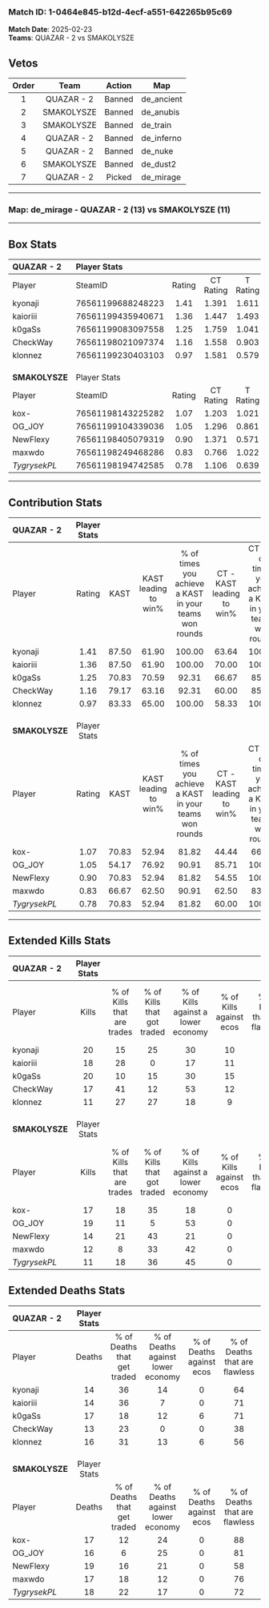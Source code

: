 ### Match ID: 1-0464e845-b12d-4ecf-a551-642265b95c69  
**Match Date**: 2025-02-23  
**Teams**: QUAZAR - 2 vs SMAKOLYSZE  

## Vetos  

| Order | Team | Action | Map |
| :---: | :--: | :----: | --- |
| 1 | QUAZAR - 2 | Banned | de_ancient |
| 2 | SMAKOLYSZE | Banned | de_anubis |
| 3 | SMAKOLYSZE | Banned | de_train |
| 4 | QUAZAR - 2 | Banned | de_inferno |
| 5 | QUAZAR - 2 | Banned | de_nuke |
| 6 | SMAKOLYSZE | Banned | de_dust2 |
| 7 | QUAZAR - 2 | Picked | de_mirage |

---  

### **Map**: de_mirage - QUAZAR - 2 (13) vs SMAKOLYSZE (11)  
---  

## Box Stats  

| **QUAZAR - 2** | Player Stats      |        |           |          |       |      |       |         |        |      |     |
| :- | :- | :-: | :-: | :-: | :-: | :-: | :-: | :-: | :-: | :-: | :-: |
| Player         | SteamID           | Rating | CT Rating | T Rating | KAST  | ADR  | Kills | Assists | Deaths | K/D  | HS% |
| kyonaji        | 76561199688248223 |  1.41  |   1.391   |  1.611   | 87.50 | 89.5 |  20   |    4    |   14   | 1.43 | 55  |
| kaioriii       | 76561199435940671 |  1.36  |   1.447   |  1.493   | 87.50 | 88.7 |  18   |    9    |   14   | 1.29 | 50  |
| k0gaSs         | 76561199083097558 |  1.25  |   1.759   |  1.041   | 70.83 | 94.1 |  20   |    6    |   17   | 1.18 | 60  |
| CheckWay       | 76561198021097374 |  1.16  |   1.558   |  0.903   | 79.17 | 60.2 |  17   |    2    |   13   | 1.31 | 35  |
| klonnez        | 76561199230403103 |  0.97  |   1.581   |  0.579   | 83.33 | 65.4 |  11   |   11    |   16   | 0.69 | 72  |
|                |                   |        |           |          |       |      |       |         |        |      |     |
|                |                   |        |           |          |       |      |       |         |        |      |     |
|                |                   |        |           |          |       |      |       |         |        |      |     |
| **SMAKOLYSZE** | Player Stats      |        |           |          |       |      |       |         |        |      |     |
| Player         | SteamID           | Rating | CT Rating | T Rating | KAST  | ADR  | Kills | Assists | Deaths | K/D  | HS% |
| kox-           | 76561198143225282 |  1.07  |   1.203   |  1.021   | 70.83 | 74.2 |  17   |    4    |   17   | 1.00 | 29  |
| OG_JOY         | 76561199104339036 |  1.05  |   1.296   |  0.861   | 54.17 | 77.9 |  19   |    3    |   16   | 1.19 | 42  |
| NewFlexy       | 76561198405079319 |  0.90  |   1.371   |  0.571   | 70.83 | 69.7 |  14   |    5    |   19   | 0.74 | 28  |
| maxwdo         | 76561198249468286 |  0.83  |   0.766   |  1.022   | 66.67 | 62.5 |  12   |    6    |   17   | 0.71 | 58  |
| _TygrysekPL_   | 76561198194742585 |  0.78  |   1.106   |  0.639   | 70.83 | 61.2 |  11   |    3    |   18   | 0.61 | 27  |
---  

## Contribution Stats  

| **QUAZAR - 2** | Player Stats |       |                      |                                                        |                           |                                                             |                          |                                                            |
| :- | :-: | :-: | :-: | :-: | :-: | :-: | :-: | :-: |
| Player         |    Rating    | KAST  | KAST leading to win% | % of times you achieve a KAST in your teams won rounds | CT - KAST leading to win% | CT - % of times you achieve a KAST in your teams won rounds | T - KAST leading to win% | T - % of times you achieve a KAST in your teams won rounds |
| kyonaji        |     1.41     | 87.50 |        61.90         |                         100.00                         |           63.64           |                           100.00                            |          60.00           |                           100.00                           |
| kaioriii       |     1.36     | 87.50 |        61.90         |                         100.00                         |           70.00           |                           100.00                            |          54.55           |                           100.00                           |
| k0gaSs         |     1.25     | 70.83 |        70.59         |                         92.31                          |           66.67           |                            85.71                            |          75.00           |                           100.00                           |
| CheckWay       |     1.16     | 79.17 |        63.16         |                         92.31                          |           60.00           |                            85.71                            |          66.67           |                           100.00                           |
| klonnez        |     0.97     | 83.33 |        65.00         |                         100.00                         |           58.33           |                           100.00                            |          75.00           |                           100.00                           |
|                |              |       |                      |                                                        |                           |                                                             |                          |                                                            |
|                |              |       |                      |                                                        |                           |                                                             |                          |                                                            |
|                |              |       |                      |                                                        |                           |                                                             |                          |                                                            |
| **SMAKOLYSZE** | Player Stats |       |                      |                                                        |                           |                                                             |                          |                                                            |
| Player         |    Rating    | KAST  | KAST leading to win% | % of times you achieve a KAST in your teams won rounds | CT - KAST leading to win% | CT - % of times you achieve a KAST in your teams won rounds | T - KAST leading to win% | T - % of times you achieve a KAST in your teams won rounds |
| kox-           |     1.07     | 70.83 |        52.94         |                         81.82                          |           44.44           |                            66.67                            |          62.50           |                           100.00                           |
| OG_JOY         |     1.05     | 54.17 |        76.92         |                         90.91                          |           85.71           |                           100.00                            |          66.67           |                           80.00                            |
| NewFlexy       |     0.90     | 70.83 |        52.94         |                         81.82                          |           54.55           |                           100.00                            |          50.00           |                           60.00                            |
| maxwdo         |     0.83     | 66.67 |        62.50         |                         90.91                          |           62.50           |                            83.33                            |          62.50           |                           100.00                           |
| _TygrysekPL_   |     0.78     | 70.83 |        52.94         |                         81.82                          |           60.00           |                           100.00                            |          42.86           |                           60.00                            |
---  

## Extended Kills Stats  

| **QUAZAR - 2** | Player Stats |                            |                            |                                    |                         |                              |                                 |                                       |                    |           |
| :- | :-: | :-: | :-: | :-: | :-: | :-: | :-: | :-: | :-: | :-: |
| Player         |    Kills     | % of Kills that are trades | % of Kills that got traded | % of Kills against a lower economy | % of Kills against ecos | % of Kills that are flawless | % of Kills that are close duels | % of Kills that are assisted by flash | Pistol Round Kills | AWP Kills |
| kyonaji        |      20      |             15             |             25             |                 30                 |           10            |              70              |                5                |                   0                   |         0          |     0     |
| kaioriii       |      18      |             28             |             0              |                 17                 |           11            |              67              |                6                |                   6                   |         2          |     7     |
| k0gaSs         |      20      |             10             |             15             |                 30                 |           15            |              85              |                0                |                   5                   |         3          |     0     |
| CheckWay       |      17      |             41             |             12             |                 53                 |           12            |              88              |                0                |                   0                   |         1          |     1     |
| klonnez        |      11      |             27             |             27             |                 18                 |            9            |              73              |                0                |                   0                   |         2          |     0     |
|                |              |                            |                            |                                    |                         |                              |                                 |                                       |                    |           |
|                |              |                            |                            |                                    |                         |                              |                                 |                                       |                    |           |
|                |              |                            |                            |                                    |                         |                              |                                 |                                       |                    |           |
| **SMAKOLYSZE** | Player Stats |                            |                            |                                    |                         |                              |                                 |                                       |                    |           |
| Player         |    Kills     | % of Kills that are trades | % of Kills that got traded | % of Kills against a lower economy | % of Kills against ecos | % of Kills that are flawless | % of Kills that are close duels | % of Kills that are assisted by flash | Pistol Round Kills | AWP Kills |
| kox-           |      17      |             18             |             35             |                 18                 |            0            |              71              |                6                |                   0                   |         2          |     0     |
| OG_JOY         |      19      |             11             |             5              |                 53                 |            0            |              58              |                0                |                   0                   |         1          |    11     |
| NewFlexy       |      14      |             21             |             43             |                 21                 |            0            |              71              |                0                |                   7                   |         2          |     0     |
| maxwdo         |      12      |             8              |             33             |                 42                 |            0            |              50              |               17                |                   0                   |         2          |     0     |
| _TygrysekPL_   |      11      |             18             |             36             |                 45                 |            0            |              36              |                9                |                   0                   |         0          |     0     |
## Extended Deaths Stats  

| **QUAZAR - 2** | Player Stats |                             |                                   |                          |                               |                            |                           |               |
| :- | :-: | :-: | :-: | :-: | :-: | :-: | :-: | :-: |
| Player         |    Deaths    | % of Deaths that get traded | % of Deaths against lower economy | % of Deaths against ecos | % of Deaths that are flawless | % of Deaths that are close | % of Deaths while blinded | Deaths to AWP |
| kyonaji        |      14      |             36              |                14                 |            0             |              64               |             0              |             0             |       1       |
| kaioriii       |      14      |             36              |                 7                 |            0             |              71               |             7              |             0             |       3       |
| k0gaSs         |      17      |             18              |                12                 |            6             |              71               |             12             |             0             |       3       |
| CheckWay       |      13      |             23              |                 0                 |            0             |              38               |             0              |             0             |       2       |
| klonnez        |      16      |             31              |                13                 |            6             |              56               |             6              |             6             |       2       |
|                |              |                             |                                   |                          |                               |                            |                           |               |
|                |              |                             |                                   |                          |                               |                            |                           |               |
|                |              |                             |                                   |                          |                               |                            |                           |               |
| **SMAKOLYSZE** | Player Stats |                             |                                   |                          |                               |                            |                           |               |
| Player         |    Deaths    | % of Deaths that get traded | % of Deaths against lower economy | % of Deaths against ecos | % of Deaths that are flawless | % of Deaths that are close | % of Deaths while blinded | Deaths to AWP |
| kox-           |      17      |             12              |                24                 |            0             |              88               |             0              |             0             |       0       |
| OG_JOY         |      16      |              6              |                25                 |            0             |              81               |             0              |             6             |       4       |
| NewFlexy       |      19      |             16              |                21                 |            0             |              58               |             5              |             0             |       1       |
| maxwdo         |      17      |             18              |                12                 |            0             |              76               |             6              |             0             |       1       |
| _TygrysekPL_   |      18      |             22              |                17                 |            0             |              72               |             0              |             6             |       2       |

